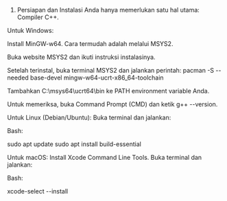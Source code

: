 1. Persiapan dan Instalasi
Anda hanya memerlukan satu hal utama: Compiler C++.

Untuk Windows:

Install MinGW-w64. Cara termudah adalah melalui MSYS2.

Buka website MSYS2 dan ikuti instruksi instalasinya.

Setelah terinstal, buka terminal MSYS2 dan jalankan perintah: pacman -S --needed base-devel mingw-w64-ucrt-x86_64-toolchain

Tambahkan C:\msys64\ucrt64\bin ke PATH environment variable Anda.

Untuk memeriksa, buka Command Prompt (CMD) dan ketik g++ --version.

Untuk Linux (Debian/Ubuntu):
Buka terminal dan jalankan:

Bash:

sudo apt update
sudo apt install build-essential

Untuk macOS:
Install Xcode Command Line Tools. Buka terminal dan jalankan:

Bash:

xcode-select --install
